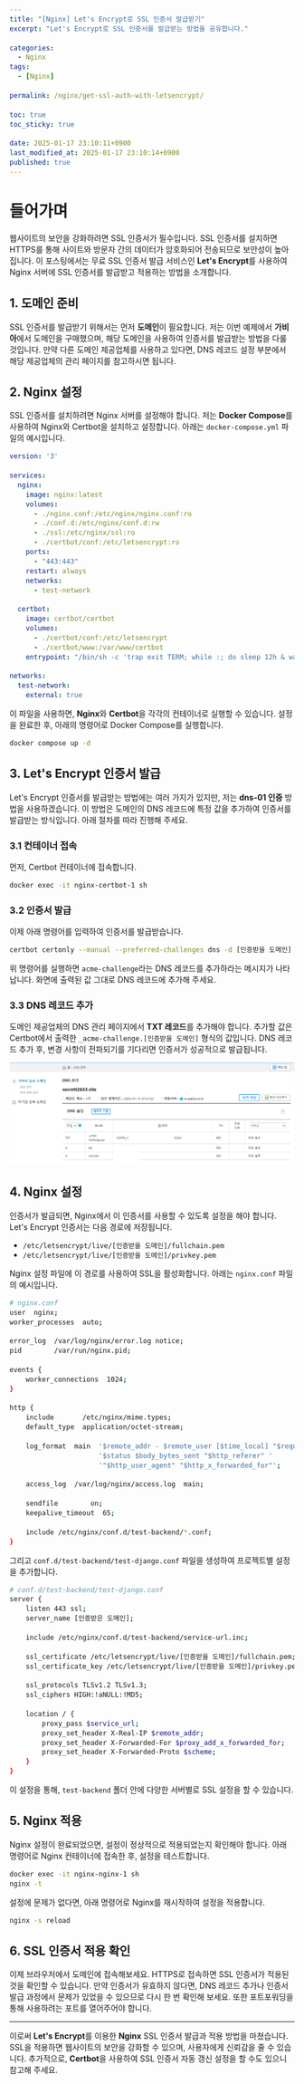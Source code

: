 ```yaml
---
title: "[Nginx] Let's Encrypt로 SSL 인증서 발급받기"
excerpt: "Let's Encrypt로 SSL 인증서를 발급받는 방법을 공유합니다."

categories:
  - Nginx
tags:
  - [Nginx]

permalink: /nginx/get-ssl-auth-with-letsencrypt/

toc: true
toc_sticky: true

date: 2025-01-17 23:10:11+0900
last_modified_at: 2025-01-17 23:10:14+0900
published: true
---
```


# **들어가며**

웹사이트의 보안을 강화하려면 SSL 인증서가 필수입니다. SSL 인증서를 설치하면 HTTPS를 통해 사이트와 방문자 간의 데이터가 암호화되어 전송되므로 보안성이 높아집니다. 이 포스팅에서는 무료 SSL 인증서 발급 서비스인 **Let's Encrypt**를 사용하여 Nginx 서버에 SSL 인증서를 발급받고 적용하는 방법을 소개합니다.

## 1. 도메인 준비

SSL 인증서를 발급받기 위해서는 먼저 **도메인**이 필요합니다. 저는 이번 예제에서 **가비아**에서 도메인을 구매했으며, 해당 도메인을 사용하여 인증서를 발급받는 방법을 다룰 것입니다. 만약 다른 도메인 제공업체를 사용하고 있다면, DNS 레코드 설정 부분에서 해당 제공업체의 관리 페이지를 참고하시면 됩니다.

## 2. Nginx 설정

SSL 인증서를 설치하려면 Nginx 서버를 설정해야 합니다. 저는 **Docker Compose**를 사용하여 Nginx와 Certbot을 설치하고 설정합니다. 아래는 `docker-compose.yml` 파일의 예시입니다.

```yaml
version: '3'

services:
  nginx:
    image: nginx:latest
    volumes:
      - ./nginx.conf:/etc/nginx/nginx.conf:ro
      - ./conf.d:/etc/nginx/conf.d:rw
      - ./ssl:/etc/nginx/ssl:ro
      - ./certbot/conf:/etc/letsencrypt:ro
    ports:
      - "443:443"
    restart: always
    networks:
      - test-network

  certbot:
    image: certbot/certbot
    volumes:
      - ./certbot/conf:/etc/letsencrypt
      - ./certbot/www:/var/www/certbot
    entrypoint: "/bin/sh -c 'trap exit TERM; while :; do sleep 12h & wait $${!}; done;'"

networks:
  test-network:
    external: true
```

이 파일을 사용하면, **Nginx**와 **Certbot**을 각각의 컨테이너로 실행할 수 있습니다. 설정을 완료한 후, 아래의 명령어로 Docker Compose를 실행합니다.

```bash
docker compose up -d
```

## 3. Let's Encrypt 인증서 발급

Let's Encrypt 인증서를 발급받는 방법에는 여러 가지가 있지만, 저는 **dns-01 인증** 방법을 사용하겠습니다. 이 방법은 도메인의 DNS 레코드에 특정 값을 추가하여 인증서를 발급받는 방식입니다. 아래 절차를 따라 진행해 주세요.

### 3.1 컨테이너 접속

먼저, Certbot 컨테이너에 접속합니다.

```bash
docker exec -it nginx-certbot-1 sh
```

### 3.2 인증서 발급

이제 아래 명령어를 입력하여 인증서를 발급받습니다.

```bash
certbot certonly --manual --preferred-challenges dns -d [인증받을 도메인]
```

위 명령어를 실행하면 `acme-challenge`라는 DNS 레코드를 추가하라는 메시지가 나타납니다. 화면에 출력된 값 그대로 DNS 레코드에 추가해 주세요.

### 3.3 DNS 레코드 추가

도메인 제공업체의 DNS 관리 페이지에서 **TXT 레코드**를 추가해야 합니다. 추가할 값은 Certbot에서 출력한 `_acme-challenge.[인증받을 도메인]` 형식의 값입니다. DNS 레코드 추가 후, 변경 사항이 전파되기를 기다리면 인증서가 성공적으로 발급됩니다.

![가비아 DNS 레코드 추가](/assets/images/posts_img/devops/nginx/gabia-dns.png)

## 4. Nginx 설정

인증서가 발급되면, Nginx에서 이 인증서를 사용할 수 있도록 설정을 해야 합니다. Let's Encrypt 인증서는 다음 경로에 저장됩니다.

- `/etc/letsencrypt/live/[인증받을 도메인]/fullchain.pem`
- `/etc/letsencrypt/live/[인증받을 도메인]/privkey.pem`

Nginx 설정 파일에 이 경로를 사용하여 SSL을 활성화합니다. 아래는 `nginx.conf` 파일의 예시입니다.

```bash
# nginx.conf
user  nginx;
worker_processes  auto;

error_log  /var/log/nginx/error.log notice;
pid        /var/run/nginx.pid;

events {
    worker_connections  1024;
}

http {
    include       /etc/nginx/mime.types;
    default_type  application/octet-stream;

    log_format  main  '$remote_addr - $remote_user [$time_local] "$request" '
                      '$status $body_bytes_sent "$http_referer" '
                      '"$http_user_agent" "$http_x_forwarded_for"';

    access_log  /var/log/nginx/access.log  main;

    sendfile        on;
    keepalive_timeout  65;

    include /etc/nginx/conf.d/test-backend/*.conf;
}
```

그리고 `conf.d/test-backend/test-django.conf` 파일을 생성하여 프로젝트별 설정을 추가합니다.

```bash
# conf.d/test-backend/test-django.conf
server {
    listen 443 ssl;
    server_name [인증받은 도메인];

    include /etc/nginx/conf.d/test-backend/service-url.inc;

    ssl_certificate /etc/letsencrypt/live/[인증받을 도메인]/fullchain.pem;
    ssl_certificate_key /etc/letsencrypt/live/[인증받을 도메인]/privkey.pem;

    ssl_protocols TLSv1.2 TLSv1.3;
    ssl_ciphers HIGH:!aNULL:!MD5;

    location / {
        proxy_pass $service_url;
        proxy_set_header X-Real-IP $remote_addr;
        proxy_set_header X-Forwarded-For $proxy_add_x_forwarded_for;
        proxy_set_header X-Forwarded-Proto $scheme;
    }
}
```

이 설정을 통해, `test-backend` 폴더 안에 다양한 서버별로 SSL 설정을 할 수 있습니다. 

## 5. Nginx 적용

Nginx 설정이 완료되었으면, 설정이 정상적으로 적용되었는지 확인해야 합니다. 아래 명령어로 Nginx 컨테이너에 접속한 후, 설정을 테스트합니다.

```bash
docker exec -it nginx-nginx-1 sh
nginx -t
```

설정에 문제가 없다면, 아래 명령어로 Nginx를 재시작하여 설정을 적용합니다.

```bash
nginx -s reload
```

## 6. SSL 인증서 적용 확인

이제 브라우저에서 도메인에 접속해보세요. HTTPS로 접속하면 SSL 인증서가 적용된 것을 확인할 수 있습니다. 만약 인증서가 유효하지 않다면, DNS 레코드 추가나 인증서 발급 과정에서 문제가 있었을 수 있으므로 다시 한 번 확인해 보세요.
또한 포트포워딩을 통해 사용하려는 포트를 열어주어야 합니다. 

---

이로써 **Let's Encrypt**를 이용한 **Nginx** SSL 인증서 발급과 적용 방법을 마쳤습니다. SSL을 적용하면 웹사이트의 보안을 강화할 수 있으며, 사용자에게 신뢰감을 줄 수 있습니다. 추가적으로, **Certbot**을 사용하여 SSL 인증서 자동 갱신 설정을 할 수도 있으니 참고해 주세요.